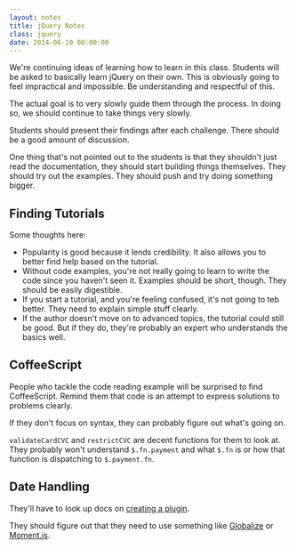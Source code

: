 ```yaml
---
layout: notes
title: jQuery Notes
class: jquery
date: 2014-06-10 00:00:00
---
```


We're continuing ideas of learning how to learn in this class. Students will be
asked to basically learn jQuery on their own. This is obviously going to feel
impractical and impossible. Be understanding and respectful of this.

The actual goal is to very slowly guide them through the process. In doing so,
we should continue to take things very slowly.

Students should present their findings after each challenge. There should be
a good amount of discussion.

One thing that's not pointed out to the students is that they shouldn't just
read the documentation, they should start building things themselves. They
should try out the examples. They should push and try doing something bigger.

## Finding Tutorials

Some thoughts here:

* Popularity is good because it lends credibility. It also allows you to better
  find help based on the tutorial.
* Without code examples, you're not really going to learn to write the code
  since you haven't seen it. Examples should be short, though. They should be
  easily digestible.
* If you start a tutorial, and you're feeling confused, it's not going to teb
  better. They need to explain simple stuff clearly.
* If the author doesn't move on to advanced topics, the tutorial could still be
  good. But if they do, they're probably an expert who understands the basics
  well.


## CoffeeScript

People who tackle the code reading example will be surprised to find
CoffeeScript. Remind them that code is an attempt to express solutions to
problems clearly.

If they don't focus on syntax, they can probably figure out what's going on.

`validateCardCVC` and `restrictCVC` are decent functions for them to look at.
They probably won't understand `$.fn.payment` and what `$.fn` is or how that
function is dispatching to `$.payment.fn`.

## Date Handling

They'll have to look up docs on [creating a plugin][jquery-create-plugin].

They should figure out that they need to use something like
[Globalize][globalize] or [Moment.js][moment].

[jquery-create-plugin]: http://learn.jquery.com/plugins/basic-plugin-creation/
[globalize]: https://github.com/jquery/globalize
[moment]: https://github.com/moment/moment/

